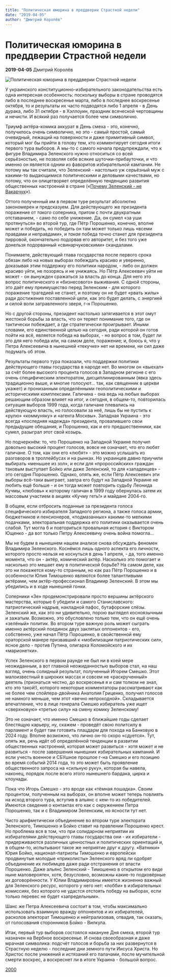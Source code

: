 ```yaml
---
title: "Политическая юморина в преддверии Страстной недели"
date: "2019-04-05"
author: "Дмитрий Королёв"
---
```


# Политическая юморина в преддверии Страстной недели

**2019-04-05** Дмитрий Королёв

![Политическая юморина в преддверии Страстной недели](https://i.ytimg.com/vi/j8oyfr5Isac/maxresdefault.jpg)

У украинского конституционно-избирательного законодательства есть одна интересная особенность: поскольку выборы в стране проводятся либо в последнее воскресенье марта, либо в последнее воскресенье октября, то и результаты их часто подводятся либо 1 апреля - в День дурака, либо 31 октября - в Хэллоуин, праздник всяческой чертовщины и нечисти. И всякий раз получается более чем символично.

Триумф актёра-комика аккурат в День смеха - это, конечно, получилось очень символично, но это - самый простой, самый очевидный, лежащий на поверхности и даже примитивный символ, который мог бы прийти в голову тем, кто комментирует сегодня итоги первого тура выборов. А мы-то с самого начала предупреждали, что к фигуре Владимира Зеленского нужно относиться со всей серьёзностью, не позволяя себе всякие шуточки-прибауточки, и что именно он является одним из фаворитов избирательной кампании. Не потому мы так считали, что Зеленский - настолько уж серьёзный муж с какими-то выдающимися политическими и деловыми качествами, но потому, что он олицетворяет определённую тенденцию развития общественных настроений в стране («[Почему Зеленский - не Вакарчук](/10368.md)»).

Оттого полученный им в первом туре результат абсолютно закономерен и предсказуем. Для действующего же президента поражение от *такого* соперника, притом с почти двукратным отставанием, - само по себе унижение. Да, он сумел «за уши протянуться» во второй тур, где Пётр Порошенко, конечно, вполне может и победить, но победить он там может только лишь «всеми правдами и неправдами», и *такая* победа точно станет для президента пирровой, окончательно подорвав его авторитет, и без того уже донельзя подорванный «свинарчуковскими» скандалами.

Понимаете, действующий глава государства после первого срока обязан либо на новых выборах побеждать красиво и уверенно, доказывая этим поддержку его политики народом, - либо он должен красиво уйти, не позорясь и не унижаясь. Но Пётр Алексеевич уйти не может - он *вынужден* сражаться за власть до конца. Для него это вопрос политического и «бизнесового» выживания. С одной стороны, это даёт ему преимущество перед Зеленским - для которого поражение трагедией не станет, и поэтому он не будет «рвать жилы» ради достижения поставленной цели, как это будет делать, с энергией и силой воли затравленного зверя, г-н Порошенко.

Но с другой стороны, президент настолько затягивается в этот омут жестокой борьбы за власть, что он теряет понимание того, где он тактически побеждает, а где стратегически проигрывает. Иными словами, его единственной целью на сегодня, ради которой он готов пойти на всё, является победа на выборах, - но вопрос в том, будет ли это для него победа или, на самом деле, поражение; и, боюсь я, что у Петра Алексеевича в нынешней «текучке» нет ни времени, ни сил даже подумать об этом.

Результаты первого тура показали, что поддержки политики действующего главы государства в народе нет. Во многом он «выехал» за счёт более высокого процента голосов в Западном регионе с его очень специфическим электоратом, дисциплинированным (явка здесь традиционно выше, и многие голосуют... так, как священник в церкви укажет) и пронизанным определёнными геополитическими и историческими комплексами. Галичина - она ведь на любых выборах решающим образом влияет на итог, и сегодня, в общем-то, повторилась ситуация выборов 1999 года, когда галичане плевались на действующую власть, но голосовали за неё, лишь бы не пустить к «рулю» «коммуняку» и «агента Москвы». Западная Украина - это всегда «последняя надежда» президента, провалившего свои предыдущие обещания, и Порошенко, как и его предшественники, как сумел, разыграл этот свой козырь.

Но подчеркнём: то, что Порошенко на Западной Украине получил довольно высокий процент голосов, вовсе не означает, что его любят галичане. О том, как они его «любят» - это можно услышать из разговоров в троллейбусах и на рынках. Но украинцев давно приучили выбирать «меньшее из зол», и если для «пророссийских» граждан таковым выступает Бойко или даже Зеленский, то для «западенцев» - это сегодня Порошенко. Однако, опять же, если Пётр Алексеевич эти выборы всё-таки выиграет, завтра его будут на Западной Украине не любить ещё больше - и он тогда может повторить судьбу Леонида Кучмы, «любовь» к которому галичан в 1999 году обернулась затем их массовым участием в акциях «Кучму геть!» и майдане 2004-го.

В общем, если отбросить поданные за президента голоса специфического избирателя Западного региона, а также голоса армии, бюджетников и пенсионеров, «подмазанных» какими-то мелкими подачками, электоральная поддержка его политики оказывается очень слабой. Тут могла б и повториться провальная история с Виктором Ющенко - да вот только Петру Алексеевичу очень война помогла...

Мы не будем в нынешнем нашем анализе снова обсуждать феномен Владимира Зеленского. Коснёмся лишь одного аспекта его личности, которого просто нельзя не коснуться в день 1 апреля, - да, того именно момента, что он - актёр, комический актёр. Насколько это помогает и насколько это мешает ему в политической борьбе? На самом деле, как это ни покажется кому-то странным, но как раз Пётр Порошенко и в особенности Юлия Тимошенко являются более талантливыми актёрами, чем актёр-профессионал Владимир Зеленский. В этом мы убедились и в ходе нынешней гонки.

Соперники «Зе» продемонстрировали просто вершины актёрского мастерства, которые б убедили и самого Станиславского: патриотический надрыв, накладной пафос, бутафорские слёзы. Зеленский же, как это ни удивительно, порою выглядел косноязычным и зажатым. Возможно, это обусловлено только тем, что он ещё очень «зелёный» политик. Во втором туре важную роль может сыграть именно актёрский поединок двух заклятых оппонентов - его, собственно, уже начал Пётр Порошенко, в свойственной ему ораторской манере призвавший к «мобилизации патриотических сил», ясное дело - против Путина, олигарха Коломойского и их «марионетки».

Успех Зеленского в первом раунде не был ни в коей мере неожиданным, а вот главной неожиданностью выборов стал, на наш взгляд, очень солидный результат, полученный Игорем Смешко. Этот малоизвестный в широких массах и совсем не «раскрученный» деятель (признаться честно, до воскресенья я и сам толком не знал, кто это такой!), которого некоторые комментаторы рассматривают как не более чем спойлера-двойника Анатолия Гриценко, получил голосов не намного меньше, чем этот «вечно непроходной». Складывается впечатление, что в лице генерала Смешко избиратель уже ищет «сверхновую» «третью силу» на смену комику Зеленскому!

Это не означает, что именно Смешко в ближайшие годы сделает блестящую карьеру, ну, скажем - проведёт свою политсилу в парламент и будет там готовить плацдарм для похода на Банковую в 2024 году. Вполне возможно, что лично он-то скоро «сдуется». Тут, опять же, речь идёт об определённой тенденции в развитии общественных настроений, которая может развиться - хотя может и не развиться - после завершения нынешних избирательных кампаний. И если учесть военное и СБУшное прошлое г-на Смешко и его позицию во время событий 2014 года, то это может быть проявление общественного запроса на «сильную руку», которая бы навела, наконец, порядок после всего этого нынешнего бардака, цирка и клоунады.

Пока что Игорь Смешко - это вроде как «тёмная лошадка». Своим процентом, полученным на выборах, он вполне может теперь повлиять на исход второго тура, вступив в альянс с кем-то из победителей. Имеются сведения о контактах его как с окружением Петра Порошенко, так и с Владимиром Зеленским, но ясности тут нет.

Чисто арифметически объединение во втором туре электората Зеленского, Тимошенко и Бойко ставит на правлении Порошенко крест. Но проблема вся в том, что при солидарном неприятии их избирателями действующего главы государства они - их избиратели - придерживаются различных ценностных и политических ориентаций и, в общем-то, испытывают такое же неприятие друг к другу. «Ватники» Юрия Бойко, национал-патриоты Тимошенко и европейски продвинутые молодые «приколисты» Зеленского вряд ли одобрят объединение их любимцев даже ради отстранения от власти Порошенко. Даже альянс Зеленский - Тимошенко в открытом его виде ныне маловероятен, хотя, безусловно, возможны какие-то подковёрные их договорённости. У Юлии Владимировны имеется жизненно важный для Зеленского ресурс, которого у него нет: «лобби» в избирательных комиссиях, без которого не удастся отстоять победу на выборах, если только перевес не будет «запредельным».

Шанс же Петра Алексеевича состоит в том, чтобы максимально использовать взаимную вражду оппонентов и их избирателей, расколов электорат Тимошенко и нейтрализовав, отвадив, так сказать, от голосования сторонников Бойко - Вилкула.

Итак, первый тур выборов состоялся накануне Дня смеха, второй тур назначен на Вербное воскресенье. И снова своеобразная и даже мрачная символика: подсчёт голосов и борьба за них развернутся в Страстную неделю - последние дни земного пути Иисуса Христа. Но Христос после унижений и истязаний его палачами, после мучительной смерти воскрес, а воскреснет ли в итоге Украина - большой вопрос.

[2000](https://www.2000.ua/v-nomere/forum/vlast/nakladnoj-pafos-butaforskie-slezy.htm)